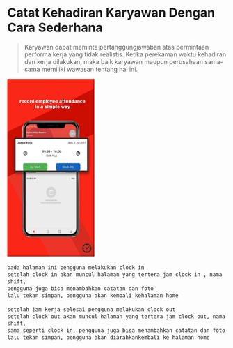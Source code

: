 # Catat Kehadiran Karyawan Dengan Cara Sederhana
> Karyawan dapat meminta pertanggungjawaban atas permintaan performa kerja yang tidak realistis. Ketika perekaman waktu kehadiran dan kerja dilakukan, maka baik karyawan maupun perusahaan sama-sama memiliki wawasan tentang hal ini.

<img src="/apk absen/Catat Kehadiran.jpeg" width="200" height="407">

	pada halaman ini pengguna melakukan clock in
	setelah clock in akan muncul halaman yang tertera jam clock in , nama shift,
	pengguna juga bisa menambahkan catatan dan foto 
	lalu tekan simpan, pengguna akan kembali kehalaman home

	setelah jam kerja selesai pengguna melakukan clock out
	setelah clock out akan muncul halaman yang tertera jam clock out, nama shift,
	sama seperti clock in, pengguna juga bisa menambahkan catatan dan foto
	lalu tekan simpan, pengguna akan diarahkankembali ke halaman home